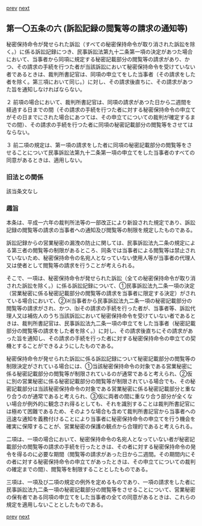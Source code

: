 [prev](/specific/markdowns/特許法/152_Mp-Ch_4-Se_2-At_105_5.md)
[next](/specific/markdowns/特許法/154_Mp-Ch_4-Se_2-At_105_7.md)
## 第一〇五条の六 (訴訟記録の閲覧等の請求の通知等)
秘密保持命令が発せられた訴訟（すべての秘密保持命令が取り消された訴訟を除く。）に係る訴訟記録につき、民事訴訟法第九十二条第一項の決定があつた場合において、当事者から同項に規定する秘密記載部分の閲覧等の請求があり、かつ、その請求の手続を行つた者が当該訴訟において秘密保持命令を受けていない者であるときは、裁判所書記官は、同項の申立てをした当事者（その請求をした者を除く。第三項において同じ。）に対し、その請求後直ちに、その請求があつた旨を通知しなければならない。

２ 前項の場合において、裁判所書記官は、同項の請求があつた日から二週間を経過する日までの間（その請求の手続を行つた者に対する秘密保持命令の申立てがその日までにされた場合にあつては、その申立てについての裁判が確定するまでの間）、その請求の手続を行つた者に同項の秘密記載部分の閲覧等をさせてはならない。

３ 前二項の規定は、第一項の請求をした者に同項の秘密記載部分の閲覧等をさせることについて民事訴訟法第九十二条第一項の申立てをした当事者のすべての同意があるときは、適用しない。


### 旧法との関係
該当条文なし

### 趣旨
本条は、平成一六年の裁判所法等の一部改正により新設された規定であり、訴訟記録の閲覧等の請求の当事者への通知及び閲覧等の制限を規定したものである。

訴訟記録からの営業秘密の漏洩の防止に関しては、民事訴訟法九二条の規定による第三者の閲覧等の制限があるところ、同条では当事者による閲覧等は禁止されていないため、秘密保持命令の名宛人となっていない使用人等が当事者の代理人又は使者として閲覧等の請求を行うことが考えられる。

そこで、一項は、秘密保持命令が発せられた訴訟（全ての秘密保持命令が取り消された訴訟を除く。）に係る訴訟記録について、①民事訴訟法九二条一項の決定（営業秘密に係る秘密記載部分の閲覧等の請求を当事者に限定する決定）がされている場合において、②⒜当事者から民事訴訟法九二条一項の秘密記載部分の閲覧等の請求がされ、かつ、⒝その請求の手続を行った者が、当事者等、訴訟代理人又は補佐人のうち当該訴訟において秘密保持命令を受けていない者であるときは、裁判所書記官は、民事訴訟法九二条一項の申立てをした当事者（秘密記載部分の閲覧等の請求をした者を除く。）に対し、その請求後直ちにその請求があった旨を通知し、その請求の手続を行った者に対する秘密保持命令の申立ての契機とすることができるようにしたものである。

秘密保持命令が発せられた訴訟に係る訴訟記録について秘密記載部分の閲覧等の制限決定がされている場合には、①当該秘密保持命令の対象である営業秘密に係る秘密記載部分の閲覧等が制限されているのが通常であると考えられ、②仮に別の営業秘密に係る秘密記載部分の閲覧等が制限されている場合でも、その秘密記載部分は当該秘密保持命令の対象である営業秘密に係る秘密記載部分と重なり合うのが通常であると考えられ、③仮に両者の間に重なり合う部分が全くない場合が例外的に観念され得るとしても、それを識別することは裁判所書記官には極めて困難であるため、そのような場合も含めて裁判所書記官から当事者への迅速な通知を義務付けることにより当事者に秘密保持命令の申立てを行う機会を確実に保障することが、営業秘密の保護の観点から合理的であると考えられる。

二項は、一項の場合において、秘密保持命令の名宛人となっていない者が秘密記載部分の閲覧等の請求の手続を行ったときは、その者に対する秘密保持命令の発令を得るのに必要な期間（閲覧等の請求があった日から二週間。その期間内にその者に対する秘密保持命令の申立てがあったときは、その申立てについての裁判の確定までの間）、閲覧等を制限することとしたものである。

三項は、一項及び二項の規定の例外を定めるものであり、一項の請求をした者に民事訴訟法九二条一項の秘密記載部分の閲覧等をさせることについて、営業秘密の保有者である同項の申立てをした当事者の全ての同意があるときは、これらの規定を適用しないこととしたものである。


[prev](/specific/markdowns/特許法/152_Mp-Ch_4-Se_2-At_105_5.md)
[next](/specific/markdowns/特許法/154_Mp-Ch_4-Se_2-At_105_7.md)